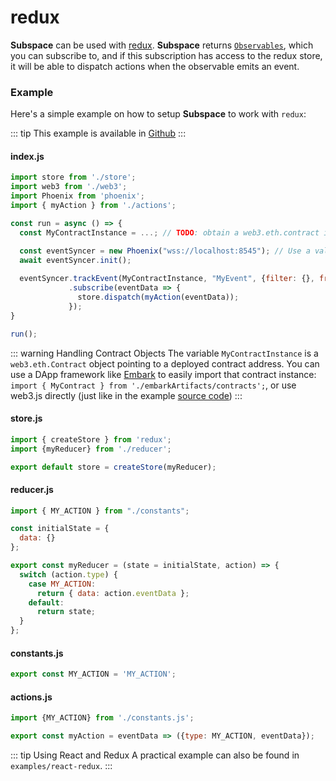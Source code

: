 # redux 

**Subspace** can be used with [redux](https://redux.js.org/). **Subspace** returns [`Observables`](https://rxjs-dev.firebaseapp.com/guide/observable), which you can subscribe to, and if this subscription has access to the redux store, it will be able to dispatch actions when the observable emits an event.

### Example
Here's a simple example on how to setup **Subspace** to work with `redux`:

::: tip 
This example is available in [Github](https://github.com/status-im/phoenix/tree/master/examples/redux)
:::

#### index.js
```js
import store from './store';
import web3 from './web3';
import Phoenix from 'phoenix';
import { myAction } from './actions';

const run = async () => {
  const MyContractInstance = ...; // TODO: obtain a web3.eth.contract instance

  const eventSyncer = new Phoenix("wss://localhost:8545"); // Use a valid websocket provider (geth, parity, infura...)
  await eventSyncer.init();
    
  eventSyncer.trackEvent(MyContractInstance, "MyEvent", {filter: {}, fromBlock: 1 })
             .subscribe(eventData => {
               store.dispatch(myAction(eventData));
             });
}

run();
```
::: warning Handling Contract Objects
The variable `MyContractInstance` is a `web3.eth.Contract` object pointing to a deployed contract address. You can use a DApp framework like [Embark](https://embark.status.im/docs/contracts_javascript.html) to easily import that contract instance: `import { MyContract } from './embarkArtifacts/contracts';`, or use web3.js directly (just like in the example [source code](https://github.com/status-im/phoenix/blob/master/examples/redux/src/MyContract.js#L36-L42))
:::

#### store.js
```js
import { createStore } from 'redux';
import {myReducer} from './reducer';

export default store = createStore(myReducer);
```

#### reducer.js
```js
import { MY_ACTION } from "./constants";

const initialState = { 
  data: {}
};

export const myReducer = (state = initialState, action) => {
  switch (action.type) {
    case MY_ACTION:
      return { data: action.eventData };
    default:
      return state;
  }
};
```

#### constants.js
```js
export const MY_ACTION = 'MY_ACTION';
```

#### actions.js
```js
import {MY_ACTION} from './constants.js';

export const myAction = eventData => ({type: MY_ACTION, eventData});
```

::: tip Using React and Redux
A practical example can also be found in `examples/react-redux`.
:::